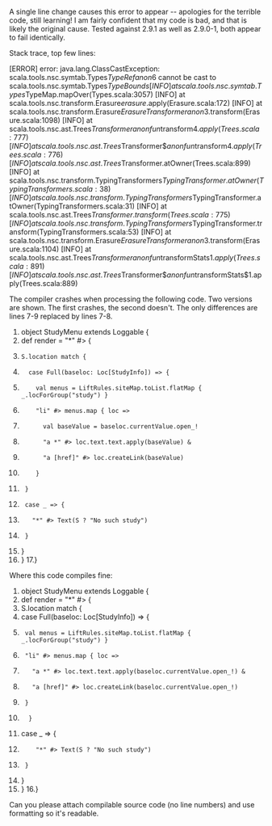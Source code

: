 A single line change causes this error to appear -- apologies for the terrible code, still learning! I am fairly confident that my code is bad, and that is likely the original cause. Tested against 2.9.1 as well as 2.9.0-1, both appear to fail identically. 

Stack trace, top few lines:

[ERROR] error: java.lang.ClassCastException: scala.tools.nsc.symtab.Types$TypeRef$$anon$6 cannot be cast to scala.tools.nsc.symtab.Types$TypeBounds
[INFO] 	at scala.tools.nsc.symtab.Types$TypeMap.mapOver(Types.scala:3057)
[INFO] 	at scala.tools.nsc.transform.Erasure$erasure$.apply(Erasure.scala:172)
[INFO] 	at scala.tools.nsc.transform.Erasure$ErasureTransformer$$anon$3.transform(Erasure.scala:1098)
[INFO] 	at scala.tools.nsc.ast.Trees$Transformer$$anonfun$transform$4.apply(Trees.scala:777)
[INFO] 	at scala.tools.nsc.ast.Trees$Transformer$$anonfun$transform$4.apply(Trees.scala:776)
[INFO] 	at scala.tools.nsc.ast.Trees$Transformer.atOwner(Trees.scala:899)
[INFO] 	at scala.tools.nsc.transform.TypingTransformers$TypingTransformer.atOwner(TypingTransformers.scala:38)
[INFO] 	at scala.tools.nsc.transform.TypingTransformers$TypingTransformer.atOwner(TypingTransformers.scala:31)
[INFO] 	at scala.tools.nsc.ast.Trees$Transformer.transform(Trees.scala:775)
[INFO] 	at scala.tools.nsc.transform.TypingTransformers$TypingTransformer.transform(TypingTransformers.scala:53)
[INFO] 	at scala.tools.nsc.transform.Erasure$ErasureTransformer$$anon$3.transform(Erasure.scala:1104)
[INFO] 	at scala.tools.nsc.ast.Trees$Transformer$$anonfun$transformStats$1.apply(Trees.scala:891)
[INFO] 	at scala.tools.nsc.ast.Trees$Transformer$$anonfun$transformStats$1.apply(Trees.scala:889)

The compiler crashes when processing the following code. Two versions are shown. The first crashes, the second doesn't. The only differences are lines 7-9 replaced by lines 7-8. 

1. object StudyMenu extends Loggable {
2.   def render = "*" #> {
3.     S.location match {
4.       case Full(baseloc: Loc[StudyInfo]) => {
5.         val menus = LiftRules.siteMap.toList.flatMap { _.locForGroup("study") }
6.         "li" #> menus.map { loc =>
7.           val baseValue = baseloc.currentValue.open_!
8.           "a *" #> loc.text.text.apply(baseValue) &
9.           "a [href]" #> loc.createLink(baseValue)
10.         }
11.      }
12.      case _ => {
13.        "*" #> Text(S ? "No such study")
14.      }
15.    }
16.  }
17.}

Where this code compiles fine:

1. object StudyMenu extends Loggable {
2.   def render = "*" #> {
3. 	S.location match {
4. 	  case Full(baseloc: Loc[StudyInfo]) => {
5. 	    val menus = LiftRules.siteMap.toList.flatMap { _.locForGroup("study") }
6. 	    "li" #> menus.map { loc =>
7. 	      "a *" #> loc.text.text.apply(baseloc.currentValue.open_!) &
8. 	      "a [href]" #> loc.createLink(baseloc.currentValue.open_!)
9. 	    }
10. 	  }
11.	  case _ => {
12.	        "*" #> Text(S ? "No such study")
13.      }
14.	}
15.  }
16.}

Can you please attach compilable source code (no line numbers) and use formatting so it's readable.
